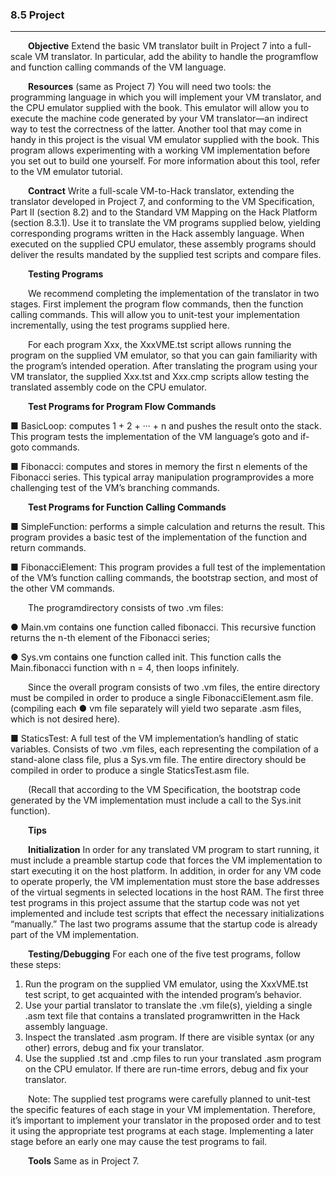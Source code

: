 ### 8.5 Project
---


&emsp;&emsp;**Objective** Extend the basic VM translator built in Project 7 into a full-scale VM translator. In particular, add the ability to handle the programflow and function calling commands of the VM language.

&emsp;&emsp;**Resources** (same as Project 7) You will need two tools: the programming language in which you will implement your VM translator, and the CPU emulator supplied with the book. This emulator will allow you to execute the machine code generated by your VM translator—an indirect way to test the correctness of the latter. Another tool that may come in handy in this project is the visual VM emulator supplied with the book. This program allows experimenting with a working VM implementation before you set out to build one yourself. For more information about this tool, refer to the VM emulator tutorial.

&emsp;&emsp;**Contract** Write a full-scale VM-to-Hack translator, extending the translator developed in Project 7, and conforming to the VM Specification, Part II (section 8.2) and to the Standard VM Mapping on the Hack Platform (section 8.3.1). Use it to translate the VM programs supplied below, yielding corresponding programs written in the Hack assembly language. When executed on the supplied CPU emulator, these assembly programs should deliver the results mandated by the supplied test scripts and compare files.

&emsp;&emsp;**Testing Programs**

&emsp;&emsp;We recommend completing the implementation of the translator in two stages. First implement the program flow commands, then the function calling commands. This will allow you to unit-test your implementation incrementally, using the test programs supplied here.

&emsp;&emsp;For each program Xxx, the XxxVME.tst script allows running the program on the supplied VM emulator, so that you can gain familiarity with the program’s intended operation. After translating the program using your VM translator, the supplied Xxx.tst and Xxx.cmp scripts allow testing the translated assembly code on the CPU emulator.

&emsp;&emsp;**Test Programs for Program Flow Commands**

  ■ BasicLoop: computes 1 + 2 + ··· + n and pushes the result onto the stack. This program tests the implementation of the VM language’s goto and if-goto commands.

  ■ Fibonacci: computes and stores in memory the first n elements of the Fibonacci series. This typical array manipulation programprovides a more challenging test of the VM’s branching commands.

&emsp;&emsp;**Test Programs for Function Calling Commands**

  ■ SimpleFunction: performs a simple calculation and returns the result. This program provides a basic test of the implementation of the function and return commands.

  ■ FibonacciElement: This program provides a full test of the implementation of the VM’s function calling commands, the bootstrap section, and most of the other VM commands.

  &emsp;&emsp;The programdirectory consists of two .vm files:

  ● Main.vm contains one function called fibonacci. This recursive function returns the n-th element of the Fibonacci series;

  ● Sys.vm contains one function called init. This function calls the Main.fibonacci function with n = 4, then loops infinitely.

  &emsp;&emsp;Since the overall program consists of two .vm files, the entire directory must be compiled in order to produce a single FibonacciElement.asm file. (compiling each ● vm file separately will yield two separate .asm files, which is not desired here).

  ■ StaticsTest: A full test of the VM implementation’s handling of static variables. Consists of two .vm files, each representing the compilation of a stand-alone class file, plus a Sys.vm file. The entire directory should be compiled in order to produce a single StaticsTest.asm file.

  &emsp;&emsp;(Recall that according to the VM Specification, the bootstrap code generated by the VM implementation must include a call to the Sys.init function).

&emsp;&emsp;**Tips**

&emsp;&emsp;**Initialization** In order for any translated VM program to start running, it must include a preamble startup code that forces the VM implementation to start executing it on the host platform. In addition, in order for any VM code to operate properly, the VM implementation must store the base addresses of the virtual segments in selected locations in the host RAM. The first three test programs in this project assume that the startup code was not yet implemented and include test scripts that effect the necessary initializations “manually.” The last two programs assume that the startup code is already part of the VM implementation.

&emsp;&emsp;**Testing/Debugging** For each one of the five test programs, follow these steps:
  1. Run the program on the supplied VM emulator, using the XxxVME.tst test script, to get acquainted with the intended program’s behavior.
  2. Use your partial translator to translate the .vm file(s), yielding a single .asm text file that contains a translated programwritten in the Hack assembly language.
  3. Inspect the translated .asm program. If there are visible syntax (or any other) errors, debug and fix your translator.
  4. Use the supplied .tst and .cmp files to run your translated .asm program on the CPU emulator. If there are run-time errors, debug and fix your translator.

&emsp;&emsp;Note: The supplied test programs were carefully planned to unit-test the specific features of each stage in your VM implementation. Therefore, it’s important to implement your translator in the proposed order and to test it using the appropriate test programs at each stage. Implementing a later stage before an early one may cause the test programs to fail.

&emsp;&emsp;**Tools** Same as in Project 7.
